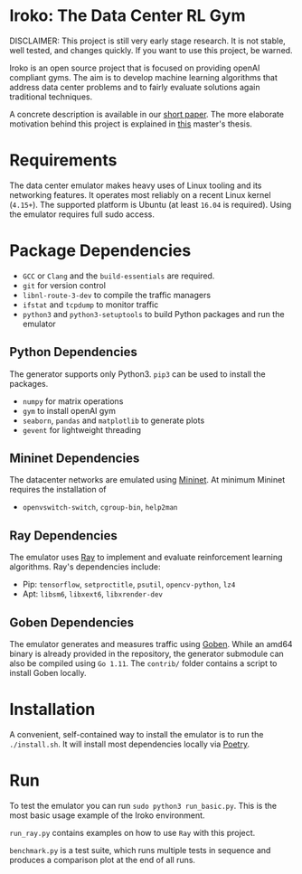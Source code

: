 # Iroko: The Data Center RL Gym
DISCLAIMER: This project is still very early stage research. It is not stable, well tested, and changes quickly. If you want to use this project, be warned.

Iroko is an open source project that is focused on providing openAI compliant gyms. The aim is to develop machine learning algorithms that address data center problems and to fairly evaluate solutions again traditional techniques.

A concrete description is available in our [short paper](https://arxiv.org/abs/1812.09975). The more elaborate motivation behind this project is explained in [this](https://open.library.ubc.ca/cIRcle/collections/ubctheses/24/items/1.0378362) master's thesis.

# Requirements
The data center emulator makes heavy uses of Linux tooling and its networking features. It operates most reliably on a recent Linux kernel (`4.15+`). The supported platform is Ubuntu (at least `16.04` is required). Using the emulator requires full sudo access.

# Package Dependencies
- `GCC` or `Clang` and the `build-essentials` are required.
- `git` for version control
- `libnl-route-3-dev` to compile the traffic managers
- `ifstat` and `tcpdump` to monitor traffic
- `python3` and `python3-setuptools` to build Python packages and run the emulator

## Python Dependencies
The generator supports only Python3. `pip3` can be used to install the packages.

- `numpy` for matrix operations
- `gym` to install openAI gym
- `seaborn`, `pandas` and `matplotlib` to generate plots
- `gevent` for lightweight threading

## Mininet Dependencies
The datacenter networks are emulated using [Mininet](https://github.com/mininet/mininet). At minimum Mininet requires the installation of
- `openvswitch-switch`, `cgroup-bin`, `help2man`

## Ray Dependencies
The emulator uses [Ray](https://github.com/ray-project/ray) to implement and evaluate reinforcement learning algorithms. Ray's dependencies include:
- Pip: `tensorflow`, `setproctitle`, `psutil`, `opencv-python`, `lz4`
- Apt: `libsm6`, `libxext6`, `libxrender-dev`

## Goben Dependencies
The emulator generates and measures traffic using [Goben](https://github.com/udhos/goben). While an amd64 binary is already provided in the repository, the generator submodule can also be compiled using `Go 1.11`. The `contrib/` folder contains a script to install Goben locally.

# Installation
A convenient, self-contained way to install the emulator is to run the `./install.sh`. It will install most dependencies locally via [Poetry](https://github.com/sdispater/poetry).

# Run
To test the emulator you can run `sudo python3 run_basic.py`. This is the most basic usage example of the Iroko environment.

`run_ray.py` contains examples on how to use `Ray` with this project.

`benchmark.py` is a test suite, which runs multiple tests in sequence and produces a comparison plot at the end of all runs.